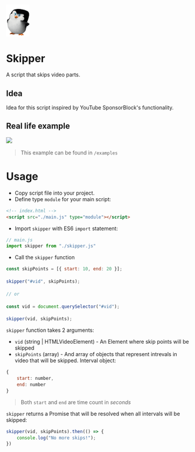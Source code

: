 <img src="./assets/skipper.png" width="64">  

# Skipper
A script that skips video parts. 

## Idea
Idea for this script inspired by YouTube SponsorBlock's functionality.

## Real life example
<img src="./assets/skipper.gif" width="400">  

> This example can be found in `/examples`

# Usage
- Copy script file into your project.
- Define type `module` for your main script:
```html
<!-- index.html -->
<script src="./main.js" type="module"></script>
```
- Import `skipper` with ES6 `import` statement:
```js
// main.js
import skipper from "./skipper.js"
```
- Call the `skipper` function
```js
const skipPoints = [{ start: 10, end: 20 }];

skipper("#vid", skipPoints);

// or

const vid = document.querySelector("#vid");

skipper(vid, skipPoints);
```

`skipper` function takes 2 arguments:
- `vid` (string | HTMLVideoElement) - An Element where skip points will be skipped
- `skipPoints` (array) - And array of objects that represent intrevals in video that will be skipped.
Interval object:
```js
{ 
    start: number, 
    end: number 
}
```
> Both `start` and `end` are time count in *seconds*  
  
`skipper` returns a Promise that will be resolved when all intervals will be skipped:
```js
skipper(vid, skipPoints).then(() => {
    console.log("No more skips!");
})
```
